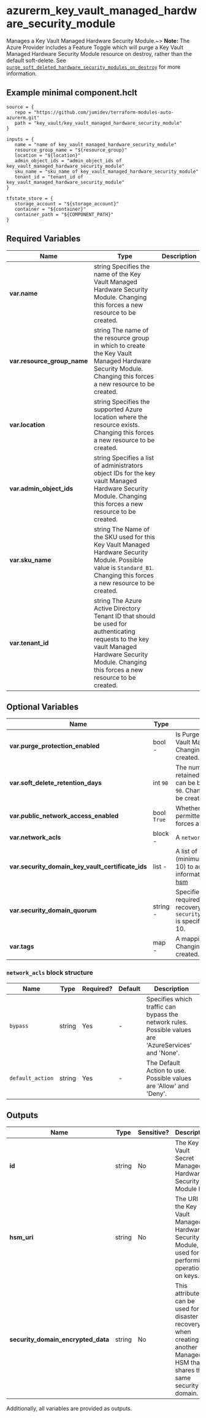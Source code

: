 # azurerm_key_vault_managed_hardware_security_module

Manages a Key Vault Managed Hardware Security Module.~> **Note:** The Azure Provider includes a Feature Toggle which will purge a Key Vault Managed Hardware Security Module resource on destroy, rather than the default soft-delete. See [`purge_soft_deleted_hardware_security_modules_on_destroy`](https://registry.terraform.io/providers/hashicorp/azurerm/latest/docs/guides/features-block#purge_soft_deleted_hardware_security_modules_on_destroy) for more information.

## Example minimal component.hclt

```hcl
source = {
   repo = "https://github.com/jumidev/terraform-modules-auto-azurerm.git" 
   path = "key_vault/key_vault_managed_hardware_security_module" 
}

inputs = {
   name = "name of key_vault_managed_hardware_security_module" 
   resource_group_name = "${resource_group}" 
   location = "${location}" 
   admin_object_ids = "admin_object_ids of key_vault_managed_hardware_security_module" 
   sku_name = "sku_name of key_vault_managed_hardware_security_module" 
   tenant_id = "tenant_id of key_vault_managed_hardware_security_module" 
}

tfstate_store = {
   storage_account = "${storage_account}" 
   container = "${container}" 
   container_path = "${COMPONENT_PATH}" 
}

```

## Required Variables

| Name | Type |  Description |
| ---- | --------- |  ----------- |
| **var.name** | string  Specifies the name of the Key Vault Managed Hardware Security Module. Changing this forces a new resource to be created. | 
| **var.resource_group_name** | string  The name of the resource group in which to create the Key Vault Managed Hardware Security Module. Changing this forces a new resource to be created. | 
| **var.location** | string  Specifies the supported Azure location where the resource exists. Changing this forces a new resource to be created. | 
| **var.admin_object_ids** | string  Specifies a list of administrators object IDs for the key vault Managed Hardware Security Module. Changing this forces a new resource to be created. | 
| **var.sku_name** | string  The Name of the SKU used for this Key Vault Managed Hardware Security Module. Possible value is `Standard_B1`. Changing this forces a new resource to be created. | 
| **var.tenant_id** | string  The Azure Active Directory Tenant ID that should be used for authenticating requests to the key vault Managed Hardware Security Module. Changing this forces a new resource to be created. | 

## Optional Variables

| Name | Type |  Default  |  Description |
| ---- | --------- |  ----------- | ----------- |
| **var.purge_protection_enabled** | bool  -  |  Is Purge Protection enabled for this Key Vault Managed Hardware Security Module? Changing this forces a new resource to be created. | 
| **var.soft_delete_retention_days** | int  `90`  |  The number of days that items should be retained for once soft-deleted. This value can be between `7` and `90` days. Defaults to `90`. Changing this forces a new resource to be created. | 
| **var.public_network_access_enabled** | bool  `True`  |  Whether traffic from public networks is permitted. Defaults to `true`. Changing this forces a new resource to be created. | 
| **var.network_acls** | block  -  |  A `network_acls` block. | 
| **var.security_domain_key_vault_certificate_ids** | list  -  |  A list of KeyVault certificates resource IDs (minimum of three and up to a maximum of 10) to activate this Managed HSM. More information see [activate-your-managed-hsm](https://learn.microsoft.com/azure/key-vault/managed-hsm/quick-create-cli#activate-your-managed-hsm) | 
| **var.security_domain_quorum** | string  -  |  Specifies the minimum number of shares required to decrypt the security domain for recovery. This is required when `security_domain_key_vault_certificate_ids` is specified. Valid values are between 2 and 10. | 
| **var.tags** | map  -  |  A mapping of tags to assign to the resource. Changing this forces a new resource to be created. | 

### `network_acls` block structure

| Name | Type | Required? | Default | Description |
| ---- | ---- | --------- | ------- | ----------- |
| `bypass` | string | Yes | - | Specifies which traffic can bypass the network rules. Possible values are 'AzureServices' and 'None'. |
| `default_action` | string | Yes | - | The Default Action to use. Possible values are 'Allow' and 'Deny'. |



## Outputs

| Name | Type | Sensitive? | Description |
| ---- | ---- | --------- | --------- |
| **id** | string | No  | The Key Vault Secret Managed Hardware Security Module ID. | 
| **hsm_uri** | string | No  | The URI of the Key Vault Managed Hardware Security Module, used for performing operations on keys. | 
| **security_domain_encrypted_data** | string | No  | This attribute can be used for disaster recovery or when creating another Managed HSM that shares the same security domain. | 

Additionally, all variables are provided as outputs.
